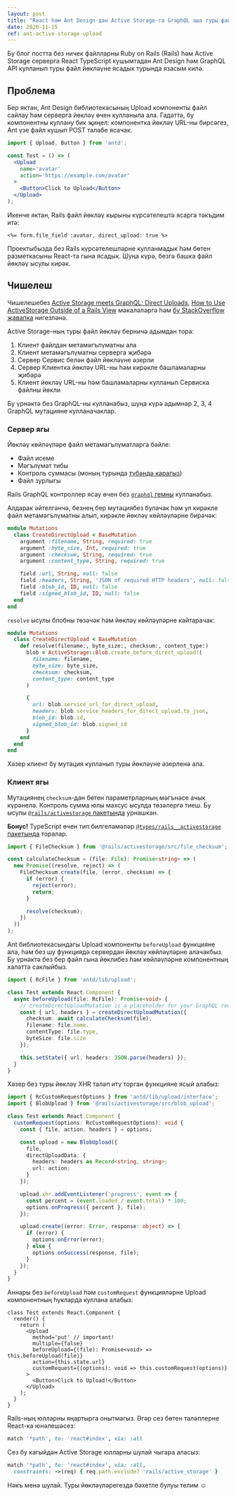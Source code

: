 ```yaml
---
layout: post
title: "React һәм Ant Design-дан Active Storage-га GraphQL аша туры файл йөкләү"
date: 2020-11-15
ref: ant-active-storage-upload
---
```

Бу блог постта без ничек файлларны Ruby on Rails (Rails) һәм Active Storage
серверга React TypeScript кушымтадан Ant Design һәм GraphQL API кулланып
туры файл йөкләүне ясадык турында язасым килә.

## Проблема
Бер яктан, Ant Design библиотекасының Upload компоненты файл сайлау һәм
серверга йөкләү өчен кулланыла ала. Гадәттә, бу компонентны куллану бик
җиңел: компонентка йөкләү URL-ны бирсәгез, Ant үзе файл кушып POST таләбе ясачак.

```jsx
import { Upload, Button } from 'antd';

const Test = () => (
  <Upload
    name='avatar'
    action='https://example.com/avatar'
  >
    <Button>Click to Upload</Button>
  </Upload>
);
```

Икенче яктан, Rails файл йөкләү кырыны күрсәтелештә ясарга тәкъдим итә:
```erb
<%= form.file_field :avatar, direct_upload: true %>
```

Проектыбызда без Rails күрсәтелешләрне кулланмадык һәм бөтен разметкасыны React-та
гына ясадык. Шуңа күрә, безгә башка файл йөкләү ысулы кирәк.

## Чишелеш
Чишелешебез 
[Active Storage meets GraphQL: Direct Uploads](https://evilmartians.com/chronicles/active-storage-meets-graphql-direct-uploads),
[How to Use ActiveStorage Outside of a Rails View](https://cameronbothner.com/activestorage-beyond-rails-views/)
мәкаләләргә һәм [бу StackOverflow җавапка](https://cameronbothner.com/activestorage-beyond-rails-views/)
нигезләнә.

Active Storage-ның туры файл йөкләү берничә адымдан тора:
1. Клиент файлдан метамәгълүматны ала
2. Клиент метамәгълүматны серверга җибәрә
3. Сервер Сервис белән файл йөкләүне әзерли
4. Сервер Клиентка йөкләү URL-ны һәм кирәкле башламаларны җибәрә
5. Клиент йөкләү URL-ны һәм башламаларны кулланып Сервиска файлны йөкли

Бу үрнәктә без GraphQL-ны кулланабыз, шуңа күрә адымнар 2, 3, 4 GraphQL мутацияне
кулланачаклар.

### Сервер ягы
Йөкләү көйләүләре файл метамагълүматларга бәйле:
* Файл исеме
* Мәгълүмат тибы
* Контроль суммасы (моның турында [түбәндә карагыз](#клиент-ягы))
* Файл зурлыгы

Rails GraphQL контроллер ясау өчен без [`graphql` гемны](https://graphql-ruby.org)
кулланабыз.

Алдарак әйтелгәнчә, безнең бер мутациябез булачак һәм ул кирәкле файл метамәгълүматны алып,
кирәкле йөкләү көйләүләрне бирәчәк:
```ruby
module Mutations
  class CreateDirectUpload < BaseMutation
    argument :filename, String, required: true
    argument :byte_size, Int, required: true
    argument :checksum, String, required: true
    argument :content_type, String, required: true

    field :url, String, null: false
    field :headers, String, 'JSON of required HTTP headers', null: false
    field :blob_id, ID, null: false
    field :signed_blob_id, ID, null: false
  end
end
```

`resolve` ысулы блобны төзәчәк һәм йөкләү көйләүләрне кайтарачак:
```ruby
module Mutations
  class CreateDirectUpload < BaseMutation
    def resolve(filename:, byte_size:, checksum:, content_type:)
      blob = ActiveStorage::Blob.create_before_direct_upload!(
        filename: filename,
        byte_size: byte_size,
        checksum: checksum,
        content_type: content_type
      )

      {
        url: blob.service_url_for_direct_upload,
        headers: blob.service_headers_for_direct_upload.to_json,
        blob_id: blob.id,
        signed_blob_id: blob.signed_id
      }
    end
  end
end
```

Хәзер клиент бу мутация кулланып туры йөкләүне әзерленә ала.

### Клиент ягы
Мутациянең `checksum`-дан бөтен параметрларның мәгънәсе ачык күрәнелә.
Контроль сумма юлы махсус ысулда төзәлергә тиеш. Бу ысулы [`@rails/activestorage`
пакетында](https://www.npmjs.com/package/@rails/activestorage) урнашкан.

**Бонус!** TypeScript өчен тип билгеләмәләр
[`@types/rails__activestorage` пакетында](https://www.npmjs.com/package/@types/rails__activestorage)
торалар.

```ts
import { FileChecksum } from '@rails/activestorage/src/file_checksum';

const calculateChecksum = (file: File): Promise<string> => (
  new Promise((resolve, reject) => (
    FileChecksum.create(file, (error, checksum) => {
      if (error) {
        reject(error);
        return;
      }

      resolve(checksum);
    })
  ))
);
```

Ant библиотекасындагы Upload компоненты `beforeUpload` функцияне ала, һәм без
шу функциядә сервердан йөкләү көйләүләрне алачакбыз. Бу үрнәктә без бер файл гына
йөклибез һәм көйләүләрне компонентның халәттә саклыйбыз.
```ts
import { RcFile } from 'antd/lib/upload';

class Test extends React.Component {
  async beforeUpload(file: RcFile): Promise<void> {
    // createDirectUploadMutation is a placeholder for your GraphQL request method
    const { url, headers } = createDirectUploadMutation({
      checksum: await calculateChecksum(file),
      filename: file.name.
      contentType: file.type,
      byteSize: file.size
    });

    this.setState({ url, headers: JSON.parse(headers) });
  }
}
```

Хәзер без туры йөкләү XHR таләп итү торган функцияне ясый алабыз:
```ts
import { RcCustomRequestOptions } from 'antd/lib/upload/interface';
import { BlobUpload } from '@rails/activestorage/src/blob_upload';

class Test extends React.Component {
  customRequest(options: RcCustomRequestOptions): void {
    const { file, action, headers } = options;

    const upload = new BlobUpload({
      file,
      directUploadData: {
        headers: headers as Record<string, string>;
        url: action;
      }
    });

    upload.xhr.addEventListener('progress', event => {
      const percent = (event.loaded / event.total) * 100;
      options.onProgress({ percent }, file);
    });

    upload.create((error: Error, response: object) => {
      if (error) {
        options.onError(error);
      } else {
        options.onSuccess(response, file);
      }
    });
  }
}
```

Аннары без `beforeUpload` һәм `customRequest` функцияләрне Upload компонентның
һукларда куллана алабыз:
```tsx
class Test extends React.Component {
  render() {
    return (
      <Upload
        method='put' // important!
        multiple={false}
        beforeUpload={(file): Promise<void> => this.beforeUpload(file)}
        action={this.state.url}
        customRequest={(options): void => this.customRequest(options)}
      >
        <Button>Click to Upload!</Button>
      </Upload>
    );
  }
}
```

Rails-ның юлларны яңартырга онытмагыз. Әгәр сез бөтен таләплерне
React-ка юнәлешәсез:
```ruby
match '*path', to: 'react#index', via: :all
```

Сез бу кагыйдән Active Storage юлларны шулай чыгара аласыз:
```ruby
match '*path', to: 'react#index', via: :all,
  constraints: ->(req) { req.path.exclude? 'rails/active_storage' }
```

Нәкъ менә шулай. Туры йөкләүләрегездә бәхетле булуы телим :relaxed:
